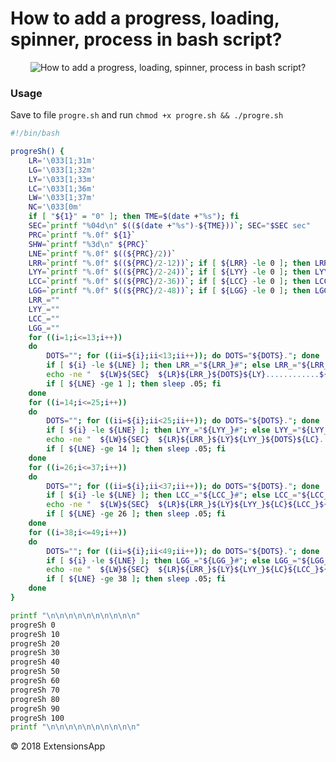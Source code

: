 # How to add a progress, loading, spinner, process in bash script?

<p align="center"><img src="https://raw.githubusercontent.com/extensionsapp/progre.sh/master/progreSh.gif" alt="How to add a progress, loading, spinner, process in bash script?" title="How to add a progress, loading, spinner, process in bash script?"></p>

### Usage

Save to file `progre.sh` and run `chmod +x progre.sh && ./progre.sh`

```bash
#!/bin/bash

progreSh() {
    LR='\033[1;31m'
    LG='\033[1;32m'
    LY='\033[1;33m'
    LC='\033[1;36m'
    LW='\033[1;37m'
    NC='\033[0m'
    if [ "${1}" = "0" ]; then TME=$(date +"%s"); fi
    SEC=`printf "%04d\n" $(($(date +"%s")-${TME}))`; SEC="$SEC sec"
    PRC=`printf "%.0f" ${1}`
    SHW=`printf "%3d\n" ${PRC}`
    LNE=`printf "%.0f" $((${PRC}/2))`
    LRR=`printf "%.0f" $((${PRC}/2-12))`; if [ ${LRR} -le 0 ]; then LRR=0; fi;
    LYY=`printf "%.0f" $((${PRC}/2-24))`; if [ ${LYY} -le 0 ]; then LYY=0; fi;
    LCC=`printf "%.0f" $((${PRC}/2-36))`; if [ ${LCC} -le 0 ]; then LCC=0; fi;
    LGG=`printf "%.0f" $((${PRC}/2-48))`; if [ ${LGG} -le 0 ]; then LGG=0; fi;
    LRR_=""
    LYY_=""
    LCC_=""
    LGG_=""
    for ((i=1;i<=13;i++))
    do
    	DOTS=""; for ((ii=${i};ii<13;ii++)); do DOTS="${DOTS}."; done
    	if [ ${i} -le ${LNE} ]; then LRR_="${LRR_}#"; else LRR_="${LRR_}."; fi
    	echo -ne "  ${LW}${SEC}  ${LR}${LRR_}${DOTS}${LY}............${LC}............${LG}............ ${SHW}%${NC}\r"
    	if [ ${LNE} -ge 1 ]; then sleep .05; fi
    done
    for ((i=14;i<=25;i++))
    do
    	DOTS=""; for ((ii=${i};ii<25;ii++)); do DOTS="${DOTS}."; done
    	if [ ${i} -le ${LNE} ]; then LYY_="${LYY_}#"; else LYY_="${LYY_}."; fi
    	echo -ne "  ${LW}${SEC}  ${LR}${LRR_}${LY}${LYY_}${DOTS}${LC}............${LG}............ ${SHW}%${NC}\r"
    	if [ ${LNE} -ge 14 ]; then sleep .05; fi
    done
    for ((i=26;i<=37;i++))
    do
    	DOTS=""; for ((ii=${i};ii<37;ii++)); do DOTS="${DOTS}."; done
    	if [ ${i} -le ${LNE} ]; then LCC_="${LCC_}#"; else LCC_="${LCC_}."; fi
    	echo -ne "  ${LW}${SEC}  ${LR}${LRR_}${LY}${LYY_}${LC}${LCC_}${DOTS}${LG}............ ${SHW}%${NC}\r"
    	if [ ${LNE} -ge 26 ]; then sleep .05; fi
    done
    for ((i=38;i<=49;i++))
    do
    	DOTS=""; for ((ii=${i};ii<49;ii++)); do DOTS="${DOTS}."; done
    	if [ ${i} -le ${LNE} ]; then LGG_="${LGG_}#"; else LGG_="${LGG_}."; fi
    	echo -ne "  ${LW}${SEC}  ${LR}${LRR_}${LY}${LYY_}${LC}${LCC_}${LG}${LGG_}${DOTS} ${SHW}%${NC}\r"
    	if [ ${LNE} -ge 38 ]; then sleep .05; fi
    done
}

printf "\n\n\n\n\n\n\n\n\n\n"
progreSh 0
progreSh 10
progreSh 20
progreSh 30
progreSh 40
progreSh 50
progreSh 60
progreSh 70
progreSh 80
progreSh 90
progreSh 100
printf "\n\n\n\n\n\n\n\n\n\n"
```

© 2018 ExtensionsApp